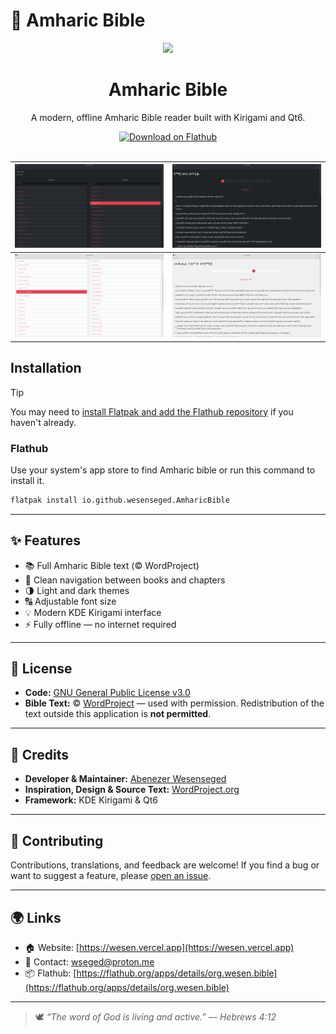 # 📖 Amharic Bible

<p align="center"><img width="128" src="https://wesen.vercel.app/projects/Ebible.png">
<h1 align="center">Amharic Bible</h1>

<p align="center"> A modern, offline Amharic Bible reader built with Kirigami and Qt6.
</p>

<p align="center">
    <a href='https://flathub.org/apps/org.wesen.bible'><img width='190' alt='Download on Flathub' src='https://flathub.org/api/badge?locale=en'/></a><br><br>
</p>


| ![Screenie 1](https://raw.githubusercontent.com/wesenseged/Amharic-bible/main/screenshots/book-selector.png) | ![Screenie 2](https://raw.githubusercontent.com/wesenseged/Amharic-bible/main/screenshots/main-view.png) |
|:---------------------------------------------------------------:|:---------------------------------------------------------------:|
| ![Screenie 3](https://raw.githubusercontent.com/wesenseged/Amharic-bible/main/screenshots/book-selectorw.png) | ![Screenie 4](https://raw.githubusercontent.com/wesenseged/Amharic-bible/main/screenshots/main-vieww.png) |

## Installation

> [!TIP]
> You may need to [install Flatpak and add the Flathub repository](https://flathub.org/setup) if you haven't already.

### Flathub

Use your system's app store to find Amharic bible or run this command to install it.

```BASH
flatpak install io.github.wesenseged.AmharicBible
```

---

## ✨ Features

- 📚 Full Amharic Bible text (© WordProject)
- 🧭 Clean navigation between books and chapters
- 🌗 Light and dark themes
- 🔠 Adjustable font size
- 💡 Modern KDE Kirigami interface
- ⚡ Fully offline — no internet required

---
## 🧾 License

- **Code:** [GNU General Public License v3.0](https://www.gnu.org/licenses/gpl-3.0.html)
- **Bible Text:** © [WordProject](https://www.wordproject.org) — used with permission.
Redistribution of the text outside this application is **not permitted**.

---

## 🙌 Credits

* **Developer & Maintainer:** [Abenezer Wesenseged](https://wesen.vercel.app)
* **Inspiration, Design & Source Text:** [WordProject.org](https://wordproject.org)
* **Framework:** KDE Kirigami & Qt6
---

## 🚀 Contributing

Contributions, translations, and feedback are welcome!
If you find a bug or want to suggest a feature, please [open an issue](https://github.com/wesenseged/amharic-bible/issues).

---

## 🌍 Links

* 🏠 Website: [https://wesen.vercel.app](https://wesen.vercel.app)
* 💬 Contact: [wseged@proton.me](mailto:wseged@proton.me)
* 📦 Flathub: [https://flathub.org/apps/details/org.wesen.bible](https://flathub.org/apps/details/org.wesen.bible)

---

> 🕊️ *“The word of God is living and active.” — Hebrews 4:12*


